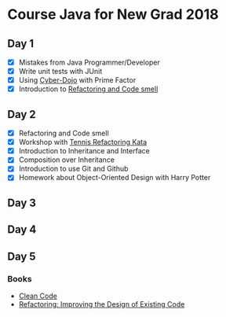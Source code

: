 # Course Java for New Grad 2018

## Day 1
* [x] Mistakes from Java Programmer/Developer
* [x] Write unit tests with JUnit
* [x] Using [Cyber-Dojo](http://www.cyber-dojo.org/) with Prime Factor
* [x] Introduction to [Refactoring and Code smell](https://sourcemaking.com/refactoring/smells)

## Day 2
* [x] Refactoring and Code smell
* [x] Workshop with [Tennis Refactoring Kata](https://github.com/emilybache/Tennis-Refactoring-Kata)
* [x] Introduction to Inheritance and Interface
* [x] Composition over Inheritance
* [x] Introduction to use Git and Github
* [x] Homework about Object-Oriented Design with Harry Potter

## Day 3


## Day 4


## Day 5


### Books
* [Clean Code](https://www.amazon.com/Clean-Code-Handbook-Software-Craftsmanship/dp/0132350882)
* [Refactoring: Improving the Design of Existing Code](https://www.amazon.com/Refactoring-Improving-Design-Existing-Code/dp/0201485672)
